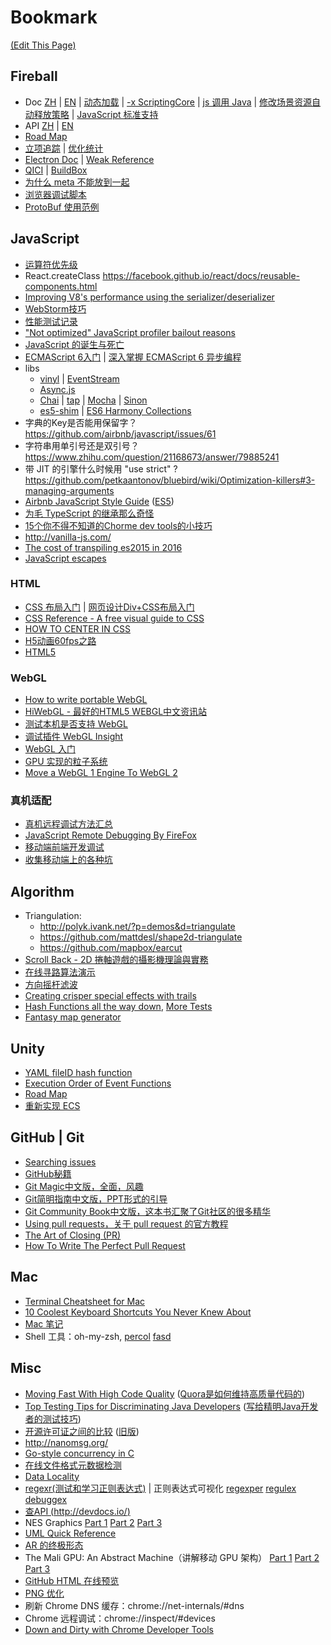 # Bookmark
[(Edit This Page)](https://github.com/jareguo/bookmark/edit/master/README.md)

## Fireball
- Doc [ZH](http://www.cocos.com/docs/creator/) | [EN](http://www.cocos2d-x.org/docs/editors_and_tools/creator/index.html) | [动态加载](http://www.cocos.com/docs/creator/scripting/load-assets.html#--3) | [-x ScriptingCore](http://cocos2d-x.org/docs/api-ref/cplusplus/v3x/dc/da6/class_scripting_core.html) | [js 调用 Java](http://www.cocos.com/doc/article/index?type=cocos2d-x&url=/doc/cocos-docs-master/manual/framework/cocos2d-js/catalog/../../html5/v3/reflection/zh.md) | [修改场景资源自动释放策略](http://www.cocos.com/docs/creator/asset-workflow/scene-managing.html#--4) | [JavaScript 标准支持](http://www.cocos.com/docs/creator/scripting/reference/javascript-support.html)
- API [ZH](http://www.cocos.com/docs/creator/api) | [EN](http://cocos2d-x.org/docs/api-ref/)
- [Road Map](http://forum.cocos.com/t/roadmap-2016-4-26/35537)
- [立项追踪](https://docs.google.com/spreadsheets/d/1pbGOVIsK1htPDadZAG8-_BEEXOL1-QopeP6RowbTXng/edit#gid=0) | [优化统计](https://docs.google.com/spreadsheets/d/1mPwrG0WvbDqcI76IQ9isxkrvPV9ThVxHzX2GxM5IOxk/edit?pli=1#gid=253008675)
- [Electron Doc](https://github.com/atom/electron/tree/master/docs) | [Weak Reference](http://electron.atom.io/blog/2016/09/20/electron-internals-weak-references)
- [QICI](http://docs.zuoyouxi.com/manual/) | [BuildBox](http://go.buildbox.com/)
- [为什么 meta 不能放到一起](http://forum.cocos.com/t/topic/36538)
- [浏览器调试脚本](https://gist.github.com/jareguo/7f20001f099759be62dac7e6b76aec07)
- [ProtoBuf 使用范例](https://github.com/czlbaiyi/zergnest_client_creator)

## JavaScript
- [运算符优先级](https://developer.mozilla.org/zh-CN/docs/Web/JavaScript/Reference/Operators/Operator_Precedence)
- React.createClass https://facebook.github.io/react/docs/reusable-components.html
- [Improving V8's performance using the serializer/deserializer](http://www.hashseed.net/2015/03/improving-v8s-performance-using.html)
- [WebStorm技巧](https://github.com/jareguo/web-storm-tips)
- [性能测试记录](https://gist.github.com/jareguo/5b3096ab6b8eff9bade5)
- ["Not optimized" JavaScript profiler bailout reasons](https://github.com/GoogleChrome/devtools-docs/issues/53)
- [JavaScript 的诞生与死亡](http://v.youku.com/v_show/id_XODAzOTY1MTM2.html?from=s1.8-1-1.2)
- [ECMAScript 6入门](http://es6.ruanyifeng.com) | [深入掌握 ECMAScript 6 异步编程](http://www.ruanyifeng.com/blog/2015/04/generator.html)
- libs
    - [vinyl](https://github.com/wearefractal/vinyl) | [EventStream](https://github.com/dominictarr/event-stream)
    - [Async.js](http://caolan.github.io/async/docs.html)
    - [Chai](http://chaijs.com/api/bdd) | [tap](https://github.com/tapjs/node-tap) | [Mocha](http://mochajs.org/#usage) | [Sinon](http://sinonjs.org/docs)
    - [es5-shim](https://facebook.github.io/react/docs/working-with-the-browser.html#polyfills-needed-to-support-older-browsers) | [ES6 Harmony Collections](https://github.com/WebReflection/es6-collections)
- 字典的Key是否能用保留字？ https://github.com/airbnb/javascript/issues/61
- 字符串用单引号还是双引号？ https://www.zhihu.com/question/21168673/answer/79885241
- 带 JIT 的引擎什么时候用 "use strict" ?  https://github.com/petkaantonov/bluebird/wiki/Optimization-killers#3-managing-arguments
- [Airbnb JavaScript Style Guide](https://github.com/airbnb/javascript) ([ES5](https://github.com/airbnb/javascript/tree/master/es5))
- [为毛 TypeScript 的继承那么奇怪](http://blog.brillskills.com/2013/09/javascript-subclassing-using-object-create/)
- [15个你不得不知道的Chorme dev tools的小技巧](http://www.w3cplus.com/tools/15-must-know-chrome-devtools-tips-tricks.html)
- http://vanilla-js.com/
- [The cost of transpiling es2015 in 2016](https://github.com/paulirish/The-cost-of-transpiling-es2015-in-2016)
- [JavaScript escapes](https://mothereff.in/js-escapes)

### HTML
- [CSS 布局入门](http://zh.learnlayout.com/) | [网页设计Div+CSS布局入门](http://keleyi.com/a/bjac/6b6qdgva.htm)
- [CSS Reference - A free visual guide to CSS](http://cssreference.io/)
- [HOW TO CENTER IN CSS](http://howtocenterincss.com/)
- [H5动画60fps之路](http://card.weibo.com/article/h5/s#cid=1001603865643593165786&from=1053093010&wm=3333_2001&ip=120.42.91.191) 
- [HTML5 <audio> and Audio() Support Tester](http://www.jplayer.org/HTML5.Audio.Support/)

### WebGL
- [How to write portable WebGL](http://codeflow.org/entries/2013/feb/22/how-to-write-portable-webgl/) 
- [HiWebGL - 最好的HTML5 WEBGL中文资讯站](http://www.hiwebgl.com/)
- [测试本机是否支持 WebGL](https://get.webgl.org/)
- [调试插件 WebGL Insight](https://github.com/3Dparallax/insight)
- [WebGL 入门](https://msdn.microsoft.com/zh-cn/library/dn385807(v=vs.85).aspx)
- [GPU 实现的粒子系统](http://nullprogram.com/blog/2014/06/29/)
- [Move a WebGL 1 Engine To WebGL 2](https://github.com/shrekshao/MoveWebGL1EngineToWebGL2)

### 真机适配
- [真机远程调试方法汇总](https://github.com/wuchangming/remote_inspect_web_on_real_device)
- [JavaScript Remote Debugging By FireFox](http://www.cocos2d-x.org/wiki/Javascript_Remote_Debugging)
- [移动端前端开发调试](http://yujiangshui.com/multidevice-frontend-debug/)
- [收集移动端上的各种坑](https://github.com/RubyLouvre/mobileHack/network)

## Algorithm
- Triangulation:
    - http://polyk.ivank.net/?p=demos&d=triangulate  
    - https://github.com/mattdesl/shape2d-triangulate
    - https://github.com/mapbox/earcut
- [Scroll Back - 2D 捲軸遊戲的攝影機理論與實務](https://igdshare.org/content/gdc2015-2d-scrolling-itay-keren)
- [在线寻路算法演示](http://qiao.github.io/PathFinding.js/visual/)
- [方向摇杆滤波](http://www.gamasutra.com/blogs/RyanJuckett/20160329/268937/Interpreting_Analog_Sticks_in_INVERSUS.php)
- [Creating crisper special effects with trails](http://joostdevblog.blogspot.com/2016/09/creating-crisper-special-effects-with.html)
- [Hash Functions all the way down](http://aras-p.info/blog/2016/08/02/Hash-Functions-all-the-way-down/), [More Tests](http://aras-p.info/blog/2016/08/09/More-Hash-Function-Tests/)
- [Fantasy map generator](https://github.com/mewo2/terrain)

## Unity
- [YAML fileID hash function](http://forum.unity3d.com/threads/yaml-fileid-hash-function-for-dll-scripts.252075/#post-1695479)
- [Execution Order of Event Functions](http://docs.unity3d.com/Manual/ExecutionOrder.html)
- [Road Map](http://unity3d.com/unity/roadmap)
- [重新实现 ECS](http://t-machine.org/index.php/category/entity-systems/)

## GitHub | Git
- [Searching issues](https://help.github.com/articles/searching-issues/)
- [GitHub秘籍](https://github.com/tiimgreen/github-cheat-sheet/blob/master/README.zh-cn.md)
- [Git Magic中文版，全面，风趣](http://www-cs-students.stanford.edu/~blynn/gitmagic/intl/zh_cn/index.html)
- [Git简明指南中文版，PPT形式的引导](http://rogerdudler.github.io/git-guide/index.zh.html)
- [Git Community Book中文版，这本书汇聚了Git社区的很多精华](http://gitbook.liuhui998.com/index.html)
- [Using pull requests，关于 pull request 的官方教程](https://help.github.com/articles/using-pull-requests/)
- [The Art of Closing (PR)](https://blog.jessfraz.com/post/the-art-of-closing/)
- [How To Write The Perfect Pull Request](https://github.com/blog/1943-how-to-write-the-perfect-pull-request)

## Mac
- [Terminal Cheatsheet for Mac](https://github.com/0nn0/terminal-mac-cheatsheet)
- [10 Coolest Keyboard Shortcuts You Never Knew About](http://www.maclife.com/article/features/10_coolest_keyboard_shortcuts_you_never_knew_about)
- [Mac 笔记](https://gist.github.com/jareguo/7bce627a82a8fba51b48)
- Shell 工具：oh-my-zsh, [percol](https://github.com/mooz/percol) [fasd](https://github.com/clvv/fasd)

## Misc
- [Moving Fast With High Code Quality](http://engineering.quora.com/Moving-Fast-With-High-Code-Quality) ([Quora是如何维持高质量代码的](http://www.jointforce.com/jfperiodical/article/942))
- [Top Testing Tips for Discriminating Java Developers](http://zeroturnaround.com/rebellabs/top-testing-tips-for-discriminating-java-developers/) ([写给精明Java开发者的测试技巧](http://www.importnew.com/16392.html))
- [开源许可证之间的比较](http://img.my.csdn.net/uploads/201105/3/5321_1304429916T0S0.png) ([旧版](https://cloud.githubusercontent.com/assets/1503156/10157717/17482b9a-66bf-11e5-9799-a62063d527c0.png))
- http://nanomsg.org/
- [Go-style concurrency in C](http://libmill.org/)
- [在线文件格式元数据检测](http://regex.info/exif.cgi)
- [Data Locality](http://gameprogrammingpatterns.com/data-locality.html)
- [regexr(测试和学习正则表达式)](http://www.regexr.com/) | 正则表达式可视化 [regexper](http://regexper.com/) [regulex](https://jex.im/regulex/) [debuggex](https://www.debuggex.com/)
- [查API (http://devdocs.io/)](http://devdocs.io/)
- NES Graphics [Part 1](http://www.dustmop.io/blog/2015/04/28/nes-graphics-part-1/) [Part 2](http://www.dustmop.io/blog/2015/06/08/nes-graphics-part-2/) [Part 3](http://www.dustmop.io/blog/2015/12/18/nes-graphics-part-3/)
- [UML Quick Reference](http://www.holub.com/goodies/uml/)
- [AR 的终极形态](https://vimeo.com/166807261?ref=fb-share)
- The Mali GPU: An Abstract Machine（讲解移动 GPU 架构） [Part 1](https://community.arm.com/groups/arm-mali-graphics/blog/2014/02/03/the-mali-gpu-an-abstract-machine-part-1)
 [Part 2](https://community.arm.com/groups/arm-mali-graphics/blog/2014/02/20/the-mali-gpu-an-abstract-machine-part-2)
 [Part 3](https://community.arm.com/groups/arm-mali-graphics/blog/2014/03/12/the-mali-gpu-an-abstract-machine-part-3--the-shader-core)
- [GitHub HTML 在线预览](http://htmlpreview.github.io/)
- [PNG 优化](http://zcfy.cc/article/png-optimisation-1246.html)
- 刷新 Chrome DNS 缓存：chrome://net-internals/#dns
- Chrome 远程调试：chrome://inspect/#devices
- [Down and Dirty with Chrome Developer Tools](https://blittle.github.io/chrome-dev-tools/)
